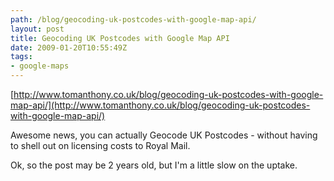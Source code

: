 ```yaml
---
path: /blog/geocoding-uk-postcodes-with-google-map-api/
layout: post
title: Geocoding UK Postcodes with Google Map API
date: 2009-01-20T10:55:49Z
tags:
- google-maps
---
```


[http://www.tomanthony.co.uk/blog/geocoding-uk-postcodes-with-google-map-api/](http://www.tomanthony.co.uk/blog/geocoding-uk-postcodes-with-google-map-api/)

Awesome news, you can actually Geocode UK Postcodes - without having to shell out on licensing costs to Royal Mail.

Ok, so the post may be 2 years old, but I'm a little slow on the uptake.